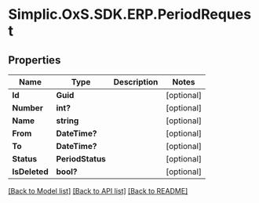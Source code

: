 # Simplic.OxS.SDK.ERP.PeriodRequest

## Properties

Name | Type | Description | Notes
------------ | ------------- | ------------- | -------------
**Id** | **Guid** |  | [optional] 
**Number** | **int?** |  | [optional] 
**Name** | **string** |  | [optional] 
**From** | **DateTime?** |  | [optional] 
**To** | **DateTime?** |  | [optional] 
**Status** | **PeriodStatus** |  | [optional] 
**IsDeleted** | **bool?** |  | [optional] 

[[Back to Model list]](../README.md#documentation-for-models) [[Back to API list]](../README.md#documentation-for-api-endpoints) [[Back to README]](../README.md)

